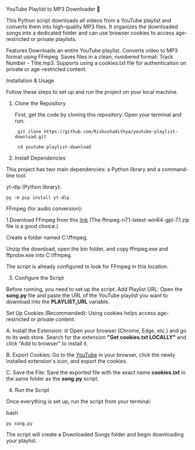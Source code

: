 YouTube Playlist to MP3 Downloader 🎵

This Python script downloads all videos from a YouTube playlist and converts them into high-quality MP3 files. It organizes the downloaded songs into a dedicated folder and can use browser cookies to access age-restricted or private playlists.

Features
Downloads an entire YouTube playlist.
Converts video to MP3 format using FFmpeg.
Saves files in a clean, numbered format: Track Number - Title.mp3.
Supports using a cookies.txt file for authentication on private or age-restricted content.

Installation & Usage

Follow these steps to set up and run the project on your local machine.



1. Clone the Repository

   First, get the code by cloning this repository. Open your terminal and run:

        git clone https://github.com/Rishushadithya/youtube-playlist-download.git

        cd youtube-playlist-download




2. Install Dependencies

This project has two main dependencies: a Python library and a command-line tool.

yt-dlp (Python library):

    py -m pip install yt-dlp


FFmpeg (for audio conversion):

1.Download FFmpeg from this [link](https://github.com/BtbN/FFmpeg-Builds/releases)
 (The ffmpeg-n7.1-latest-win64-gpl-7.1.zip file is a good choice.)

Create a folder named C:\ffmpeg.

Unzip the download, open the bin folder, and copy ffmpeg.exe and ffprobe.exe into C:\ffmpeg.

The script is already configured to look for FFmpeg in this location.



3. Configure the Script
   
Before running, you need to set up the script.
Add Playlist URL: Open the **song.py** file and paste the URL of the YouTube playlist you want to download into the **PLAYLIST_URL** variable.


Set Up Cookies (Recommended): Using cookies helps access age-restricted or private content.

A. Install the Extension: 🌐 Open your browser (Chrome, Edge, etc.) and go to its web store. Search for the extension **"Get cookies.txt LOCALLY"** and click "Add to browser" to install it.

B. Export Cookies: Go to the [YouTube](https://www.youtube.com) in your browser, click the newly installed extension's icon, and export the cookies.

C. Save the File: Save the exported file with the exact name **cookies.txt** in the same folder as the **song.py** script.



4. Run the Script

Once everything is set up, run the script from your terminal:

bash
    
    py song.py


The script will create a Downloaded Songs folder and begin downloading your playlist.
